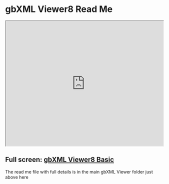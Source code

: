 <span style=display:none; >[You are now in a GitHub source code view - click this link to view Read Me file as a web page](http://www.ladybug.tools/spider/gbxml-viewer/index.html#README.md "View file as a web page." ) </span>

# gbXML Viewer8 Read Me


<iframe class=iframeReadMe src=http://www.ladybug.tools/spider/read-gbxml/gbxml-viewer/r8/gbxml-viewer8-01-core/gbxml-viewer8-core.html width=100% height=400px onload=this.contentWindow.controls.enableZoom=false; >Iframes are not displayed on github.com</iframe>


## Full screen: [gbXML Viewer8 Basic]( http://www.ladybug.tools/spider/gbxml-viewer/r8/gbxml-viewer8-01-core/gbxml-viewer8-core.html )


The read me file with full details is in the main gbXML Viewer folder just above here


